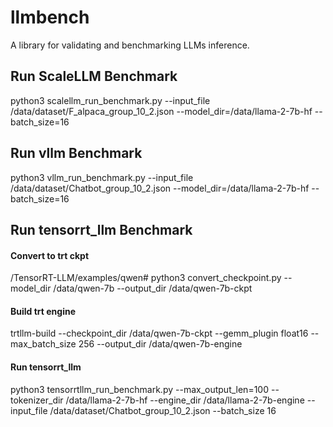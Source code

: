 # llmbench
A library for validating and benchmarking LLMs inference.

## Run ScaleLLM Benchmark

python3 scalellm_run_benchmark.py --input_file /data/dataset/F_alpaca_group_10_2.json --model_dir=/data/llama-2-7b-hf --batch_size=16

## Run vllm Benchmark

python3 vllm_run_benchmark.py --input_file /data/dataset/Chatbot_group_10_2.json --model_dir=/data/llama-2-7b-hf --batch_size=16

## Run tensorrt_llm Benchmark

#### Convert to trt ckpt

/TensorRT-LLM/examples/qwen# python3 convert_checkpoint.py --model_dir /data/qwen-7b --output_dir /data/qwen-7b-ckpt

#### Build trt engine

trtllm-build --checkpoint_dir /data/qwen-7b-ckpt --gemm_plugin float16 --max_batch_size 256 --output_dir  /data/qwen-7b-engine

#### Run tensorrt_llm

python3 tensorrtllm_run_benchmark.py  --max_output_len=100  --tokenizer_dir /data/llama-2-7b-hf --engine_dir /data/llama-2-7b-engine --input_file /data/dataset/Chatbot_group_10_2.json --batch_size 16

